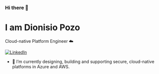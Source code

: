 ### Hi there 👋

<!--
**dioni-dev/dioni-dev** is a ✨ _special_ ✨ repository because its `README.md` (this file) appears on your GitHub profile.

Here are some ideas to get you started:

- 🔭 I’m currently working on ...
- 🌱 I’m currently learning ...
- 👯 I’m looking to collaborate on ...
- 🤔 I’m looking for help with ...
- 💬 Ask me about ...
- 📫 How to reach me: ...
- 😄 Pronouns: ...
- ⚡ Fun fact: ...
-->

# I am Dionisio Pozo

Cloud-native Platform Engineer :cloud:

[![LinkedIn](https://img.shields.io/badge/Dionisio_Pozo--black?style=social&logo=linkedin)](https://www.linkedin.com/in/dionisiopozo)

- 🔭 I’m currently designing, building and supporting secure, cloud-native platforms in Azure and AWS.
